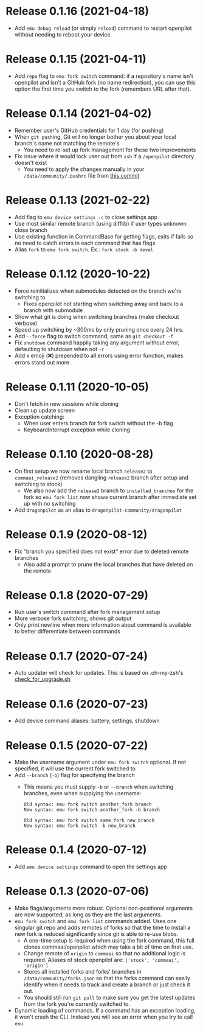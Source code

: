 Release 0.1.16 (2021-04-18)
=====

* Add `emu debug reload` (or simply `reload`) command to restart openpilot without needing to reboot your device.


Release 0.1.15 (2021-04-11)
=====

* Add `repo` flag to `emu fork switch` command: if a repository's name isn't openpilot and isn't a GitHub fork (no name redirection), you can use this option the first time you switch to the fork (remembers URL after that).


Release 0.1.14 (2021-04-02)
=====

* Remember user's GitHub credentials for 1 day (for pushing)
* When `git push`ing, Git will no longer bother you about your local branch's name not matching the remote's
  * You need to re-set up fork management for these two improvements
* Fix issue where it would lock user out from `ssh` if a `/openpilot` directory doesn't exist
  * You need to apply the changes manually in your `/data/community/.bashrc` file from [this commit](https://github.com/emu-sh/.oh-my-comma/commit/ea67a5960cf3e4aeb93627060ca4ed990a71f595)


Release 0.1.13 (2021-02-22)
=====

* Add flag to `emu device settings -c` to close settings app
* Use most similar remote branch (using difflib) if user types unknown close branch
* Use existing function in CommandBase for getting flags, exits if fails so no need to catch errors in each command that has flags
* Alias `fork` to `emu fork switch`. Ex.: `fork stock -b devel`


Release 0.1.12 (2020-10-22)
=====

* Force reinitializes when submodules detected on the branch we're switching to
  * Fixes openpilot not starting when switching away and back to a branch with submodule
* Show what git is doing when switching branches (make checkout verbose)
* Speed up switching by ~300ms by only pruning once every 24 hrs.
* Add `--force` flag to switch command, same as `git checkout -f`
* Fix `shutdown` command happily taking any argument without error, defaulting to shutdown when not `-r`
* Add x emoji (❌) prepended to all errors using error function, makes errors stand out more.


Release 0.1.11 (2020-10-05)
=====

* Don't fetch in new sessions while cloning
* Clean up update screen
* Exception catching:
  * When user enters branch for fork switch without the -b flag
  * KeyboardInterrupt exception while cloning

Release 0.1.10 (2020-08-28)
=====

* On first setup we now rename local branch `release2` to `commaai_release2`  (removes dangling `release2` branch after setup and switching to stock)
  * We also now add the `release2` branch to `installed_branches` for the fork so `emu fork list` now shows current branch after immediate set up with no switching
* Add `dragonpilot` as an alias to `dragonpilot-community/dragonpilot`

Release 0.1.9 (2020-08-12)
=====

* Fix "branch you specified does not exist" error due to deleted remote branches
  * Also add a prompt to prune the local branches that have deleted on the remote

Release 0.1.8 (2020-07-29)
=====

* Run user's switch command after fork management setup
* More verbose fork switching, shows git output
* Only print newline when more information about command is available to better differentiate between commands

Release 0.1.7 (2020-07-24)
=====

* Auto updater will check for updates. This is based on .oh-my-zsh's [check_for_upgrade.sh](https://github.com/ohmyzsh/ohmyzsh/blob/master/tools/check_for_upgrade.sh)

Release 0.1.6 (2020-07-23)
=====

* Add device command aliases: battery, settings, shutdown

Release 0.1.5 (2020-07-22)
=====

* Make the username argument under `emu fork switch` optional. If not specified, it will use the current fork switched to
* Add `--branch` (`-b`) flag for specifying the branch
  * This means you must supply `-b` or `--branch` when switching branches, even when supplying the username:

        Old syntax: emu fork switch another_fork branch
        New syntax: emu fork switch another_fork -b branch

        Old syntax: emu fork switch same_fork new_branch
        New syntax: emu fork switch -b new_branch

Release 0.1.4 (2020-07-12)
=====

* Add `emu device settings` command to open the settings app

Release 0.1.3 (2020-07-06)
=====

* Make flags/arguments more robust. Optional non-positional arguments are now supported, as long as they are the last arguments.
* `emu fork switch` and `emu fork list` commands added. Uses one singular git repo and adds remotes of forks so that the time to install a new fork is reduced significantly since git is able to re-use blobs.
  * A one-time setup is required when using the fork command, this full clones commaai/openpilot which may take a bit of time on first use.
  * Change remote of `origin` to `commaai` so that no additional logic is required. Aliases of stock openpilot are: `['stock', 'commaai', 'origin']`
  * Stores all installed forks and forks' branches in `/data/community/forks.json` so that the forks command can easily identify when it needs to track and create a branch or just check it out.
  * You should still run `git pull` to make sure you get the latest updates from the fork you're currently switched to.
* Dynamic loading of commands. If a command has an exception loading, it won't crash the CLI. Instead you will see an error when you try to call `emu`
